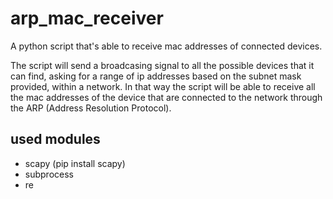 # arp_mac_receiver
A python script that's able to receive mac addresses of connected devices.

The script will send a broadcasing signal to all the possible devices that it can find, asking for a range of ip addresses based on the subnet mask provided, within a network. In that way the script will be able to receive all the mac addresses of the device that are connected to the network through the ARP (Address Resolution Protocol).

## used modules
- scapy (pip install scapy)
- subprocess
- re
